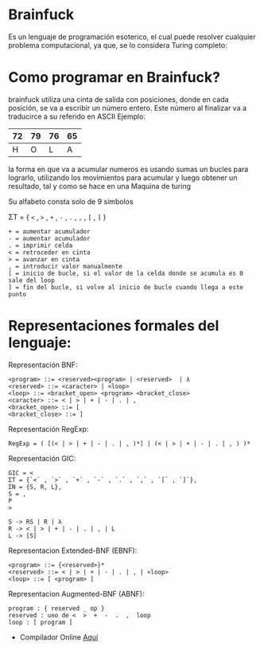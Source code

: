 # Brainfuck
Es un lenguaje de programación esoterico, el cual puede resolver cualquier problema computacional, ya que, se lo considera Turing completo:

# Como programar en Brainfuck?
brainfuck utiliza una cinta de salida con posiciones, donde en cada posición, se va a escribir un número entero. Este número al finalizar va a traducirce a su referido en ASCII
Ejemplo:

| 72 | 79 | 76 | 65 |
| -- | -- | -- | -- |
| H | O | L | A |

la forma en que va a acumular numeros es usando sumas un bucles para lograrlo, utilizando los movimientos para acumular y luego obtener un resultado, tal y como se hace en una Maquina de turing

Su alfabeto consta solo de 9 simbolos

ΣT = { `<` , `>` , `+` , `-` , `.` , `,` , `[` , `]` }

    + = aumentar acumulador
    - = aumentar acumulador
    . = imprimir celda
    < = retroceder en cinta
    > = avanzar en cinta
    , = introducir valor manualmente
    [ = inicio de bucle, si el valor de la celda donde se acumula es 0 sale del loop
    ] = fin del bucle, si volve al inicio de bucle cuando llega a este punto

# Representaciones formales del lenguaje:

Representación BNF:

    <program> ::= <reserved><program> | <reserved>  | λ
    <reserved> ::= <caracter> | <loop>
    <loop> ::= <bracket_open> <program> <bracket_close>
    <caracter> ::= < | > | + | - | . | ,
    <bracket_open> ::= [
    <bracket_close> ::= ]


Representación RegExp:

    RegExp = ( [(< | > | + | - | . | , )*] | (< | > | + | - | . | , ) )*

Representación GIC:

    GIC = <
    ΣT = {`<` , `>` , `+` , `-` , `.` , `,` , `[` , `]`}, 
    ΣN = {S, R, L}, 
    S = , 
    P
    >

```
S -> RS | R | λ
R -> < | > | + | - | . | , | L
L -> [S]
```

Representacion Extended-BNF (EBNF):

    <program> ::= {<reserved>}*
    <reserved> ::= < | > | + | - | . | , | <loop>
    <loop> ::= [ <program> ]

Representacion Augmented-BNF (ABNF):

    program : { reserved _ op }
    reserved : uno de <  >  +  -  .  ,  loop
    loop : [ program ]


- Compilador Online [Aquí](https://ashupk.github.io/Brainfuck/brainfuck-visualizer-master/index.html#PisrWzwrKys+LV08Lj4rK1s+Kys8LV0+Lj4sCg==)
